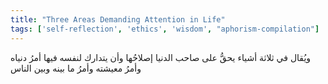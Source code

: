 ```yaml
---
title: "Three Areas Demanding Attention in Life"
tags: ['self-reflection', 'ethics', 'wisdom', "aphorism-compilation"]
---
```


 ويُقال في ثلاثة أشياء يحقُّ على صاحب الدنيا إصلاحُها وأن يتدارك لنفسه فيها أمرُ دنياه وأمرُ معيشته وأمرُ ما بينه وبين الناس
